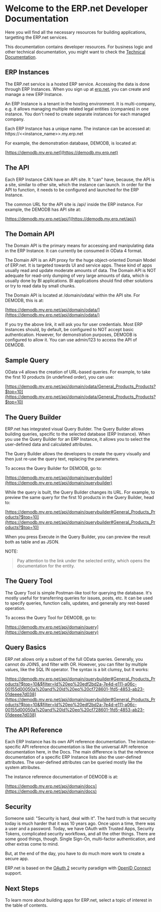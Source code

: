 # Welcome to the ERP.net Developer Documentation

Here you will find all the necessary resources for building applications, targetting the ERP.net services.

This documentation contains developer resources. For business logic and other technical documentation, you might want to check the [Technical Documentation](https://docs.erp.net/tech).

## ERP Instances
The ERP.net service is a hosted ERP service.
Accessing the data is done through ERP Instances.
When you sign up at [erp.net](https://erp.net), you can create and manage a new ERP Instance. 

An ERP Instance is a tenant in the hosting environment.
It is multi-company, e.g. it allows managing multiple related legal entities (companies) in one instance.
You don't need to create separate instances for each managed company.

Each ERP Instance has a unique name. 
The instance can be accessed at:
https://<<instance_name>>.my.erp.net

For example, the demonstration database, DEMODB, is located at:

[https://demodb.my.erp.net](https://demodb.my.erp.net)

## The API
Each ERP Instance CAN have an API site. 
It "can" have, because, the API is a site, similar to other site, which the instance can launch. 
In order for the API to function, it needs to be configured and launched for the ERP Instance.

The common URL for the API site is /api/ inside the ERP instance. For example, the DEMODB has API site at:

[https://demodb.my.erp.net/api/](https://demodb.my.erp.net/api/)

## The Domain API
The Domain API is the primary means for accessing and manipulating data in the ERP Instance. 
It can currently be consumed in OData 4 format. 

The Domain API is an API proxy for the huge object-oriented Domain Model of ERP.net.
It is targeted towards UI and service apps. These kind of apps usually read and update moderate amounts of data.
The Domain API is NOT adequate for read-only dumping of very large amounts of data, which is usually done by BI applications.
BI applications should find other solutions or try to read data by small chunks.

The Domain API is located at /domain/odata/ within the API site. For DEMODB, this is at:

[https://demodb.my.erp.net/api/domain/odata/](https://demodb.my.erp.net/api/domain/odata/)

If you try the above link, it will ask you for user credentials. 
Most ERP Instances should, by default, be configured to NOT accept basic authentication.
However, for demonstration purposes, DEMODB is configured to allow it.
You can use admin/123 to access the API of DEMODB.

## Sample Query
OData v4 allows the creation of URL-based queries.
For example, to take the first 10 products (in undefined order), you can use:

[https://demodb.my.erp.net/api/domain/odata/General_Products_Products?$top=10](https://demodb.my.erp.net/api/domain/odata/General_Products_Products?$top=10)

## The Query Builder
ERP.net has integrated visual Query Builder.
The Query Builder allows building queries, specific to the selected database (ERP Instance).
When you use the Query Builder for an ERP Instance, it allows you to select the user-defined data and calculated attributes.

The Query Builder allows the developers to create the query visually and then just re-use the query text, replacing the parameters.

To access the Query Builder for DEMODB, go to:

[https://demodb.my.erp.net/api/domain/querybuilder](https://demodb.my.erp.net/api/domain/querybuilder)

While the query is built, the Query Builder changes its URL. 
For example, to preview the same query for the first 10 products in the Query Builder, head to:

[https://demodb.my.erp.net/api/domain/querybuilder#General_Products_Products?$top=10](https://demodb.my.erp.net/api/domain/querybuilder#General_Products_Products?$top=10)

When you press Execute in the Query Builder, you can preview the result both as table and as JSON.

NOTE:

> Pay attention to the link under the selected entity, which opens the documentation for the entity. 

## The Query Tool
The Query Tool is simple Postman-like tool for querying the database.
It's mostly useful for transferring queries for issues, posts, etc.
It can be used to specify queries, function calls, updates, and generally any rest-based operation.

To access the Query Tool for DEMODB, go to:

[https://demodb.my.erp.net/api/domain/query](https://demodb.my.erp.net/api/domain/query)

## Query Basics
ERP.net allows only a subset of the full OData queries.
Generally, you cannot do JOINS, and filter with OR.
However, you can filter by multiple values, like the SQL IN operator.
The syntax is a bit clumsy, but it works:

[https://demodb.my.erp.net/api/domain/querybuilder#General_Products_Products?$top=10&$filter=Id%20eq%20edf2bd2a-7e4d-e111-a06c-00155d00050a%20and%20Id%20eq%20cf728601-1fd5-4853-ab23-01deeee7d038](https://demodb.my.erp.net/api/domain/querybuilder#General_Products_Products?$top=10&$filter=Id%20eq%20edf2bd2a-7e4d-e111-a06c-00155d00050a%20and%20Id%20eq%20cf728601-1fd5-4853-ab23-01deeee7d038)

## The API Reference
Each ERP Instance has its own API reference documentation.
The instance-specific API reference documentation is like the universal API reference documentation here, in the Docs. 
The main difference is that the reference documentation of a specific ERP Instance lists also the user-defined attributes.
The user-defined attributes can be queried mostly like the system attributes.

The instance reference documentation of DEMODB is at:

[https://demodb.my.erp.net/api/domain/docs](https://demodb.my.erp.net/api/domain/docs)

## Security
Someone said: "Security is hard, deal with it".
The hard truth is that security today is much harder that it was 10 years ago.
Once upon a time, there was a user and a password. 
Today, we have OAuth with Trusted Apps, Security Tokens, complicated security workflows, and all the other things.
There are some good things, though.
Single Sign-On, multi-factor authentication, and other extras come to mind.

But, at the end of the day, you have to do much more work to create a secure app.

ERP.net is based on the [OAuth 2](https://oauth.net/2/) security paradigm with [OpenID Connect](https://openid.net/connect/) support.

## Next Steps
To learn more about building apps for ERP.net, select a topic of interest in the table of contents.
